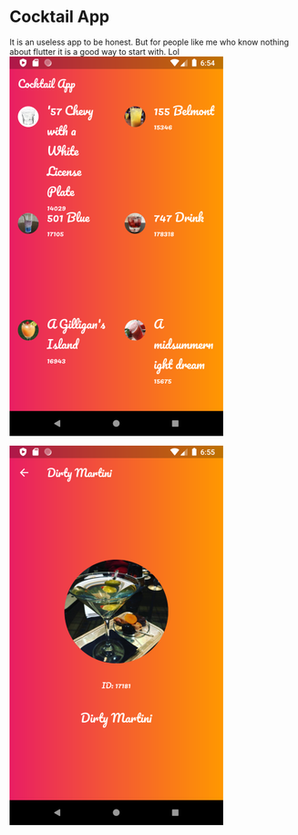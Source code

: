 # Cocktail App
It is an useless app to be honest. But for people like me who know nothing about flutter it is a good way to start with. Lol
![](Screenshot_1.png)

![](Screenshot_2.png)
